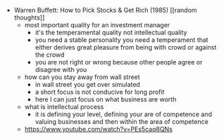 - Warren Buffett: How to Pick Stocks & Get Rich (1985) [[random thoughts]]
	- most important quality for an investment manager
		- it's the temperamental quality not intellectual quality
		- you need a stable personality you need a temperament that either derives great pleasure from being with crowd or against the crowd
		- you are not right or wrong because other people agree or disagree with you
	- how can you stay away from wall street
		- in wall street you get over simulated
		- a short focus is not conducive for long profit
		- here I can just focus on what business are worth
	- what is intellectual process
		- it is defining your level, defining your are of competence and valuing businesses and then within the area of competence
	- https://www.youtube.com/watch?v=PEs5caq8QNs